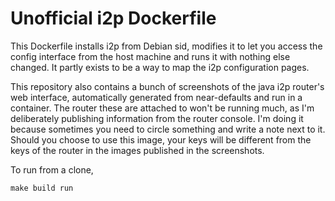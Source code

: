 Unofficial i2p Dockerfile
=========================

This Dockerfile installs i2p from Debian sid, modifies it to let you access the
config interface from the host machine and runs it with nothing else changed.
It partly exists to be a way to map the i2p configuration pages.

This repository also contains a bunch of screenshots of the java i2p router's
web interface, automatically generated from near-defaults and run in a
container. The router these are attached to won't be running much, as I'm
deliberately publishing information from the router console. I'm doing it
because sometimes you need to circle something and write a note next to it.
Should you choose to use this image, your keys will be different from the keys
of the router in the images published in the screenshots.

To run from a clone,

    make build run
